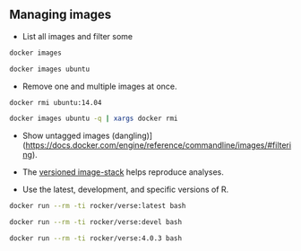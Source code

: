 ## Managing images

* List all images and filter some

```bash
docker images

docker images ubuntu
```

* Remove one and multiple images at once.

```bash
docker rmi ubuntu:14.04

docker images ubuntu -q | xargs docker rmi
```

* Show untagged images (dangling)](https://docs.docker.com/engine/reference/commandline/images/#filtering).

* The [versioned image-stack](https://www.rocker-project.org/images/) helps reproduce analyses.

* Use the latest, development, and specific versions of R.

```bash
docker run --rm -ti rocker/verse:latest bash

docker run --rm -ti rocker/verse:devel bash

docker run --rm -ti rocker/verse:4.0.3 bash
```

